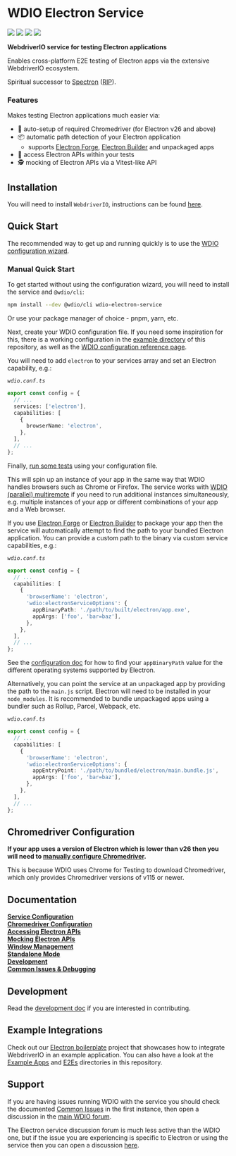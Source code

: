 # WDIO Electron Service

<a href="https://www.npmjs.com/package/wdio-electron-service" alt="NPM Version">
  <img src="https://img.shields.io/npm/v/wdio-electron-service" /></a>
<a href="https://www.npmjs.com/package/wdio-electron-service/v/lts" alt="NPM LTS Version">
  <img src="https://img.shields.io/npm/v/wdio-electron-service/lts" /></a>
<a href="https://www.npmjs.com/package/wdio-electron-service/v/next" alt="NPM Next Version">
  <img src="https://img.shields.io/npm/v/wdio-electron-service/next" /></a>
<a href="https://www.npmjs.com/package/wdio-electron-service" alt="NPM Downloads">
  <img src="https://img.shields.io/npm/dw/wdio-electron-service" /></a>

<br />

**WebdriverIO service for testing Electron applications**

Enables cross-platform E2E testing of Electron apps via the extensive WebdriverIO ecosystem.

Spiritual successor to [Spectron](https://github.com/electron-userland/spectron) ([RIP](https://github.com/electron-userland/spectron/issues/1045)).

### Features

Makes testing Electron applications much easier via:

- 🚗 auto-setup of required Chromedriver (for Electron v26 and above)
- 📦 automatic path detection of your Electron application
  - supports [Electron Forge](https://www.electronforge.io/), [Electron Builder](https://www.electron.build/) and unpackaged apps
- 🧩 access Electron APIs within your tests
- 🕵️ mocking of Electron APIs via a Vitest-like API

## Installation

You will need to install `WebdriverIO`, instructions can be found [here](https://webdriver.io/docs/gettingstarted).

## Quick Start

The recommended way to get up and running quickly is to use the [WDIO configuration wizard](https://webdriver.io/docs/gettingstarted#initiate-a-webdriverio-setup).

### Manual Quick Start

To get started without using the configuration wizard, you will need to install the service and `@wdio/cli`:

```bash
npm install --dev @wdio/cli wdio-electron-service
```

Or use your package manager of choice - pnpm, yarn, etc.

Next, create your WDIO configuration file. If you need some inspiration for this, there is a working configuration in the [example directory](./example/wdio.conf.ts) of this repository, as well as the [WDIO configuration reference page](https://webdriver.io/docs/configuration).

You will need to add `electron` to your services array and set an Electron capability, e.g.:

_`wdio.conf.ts`_

```ts
export const config = {
  // ...
  services: ['electron'],
  capabilities: [
    {
      browserName: 'electron',
    },
  ],
  // ...
};
```

Finally, [run some tests](https://webdriver.io/docs/gettingstarted#run-test) using your configuration file.

This will spin up an instance of your app in the same way that WDIO handles browsers such as Chrome or Firefox. The service works with [WDIO (parallel) multiremote](https://webdriver.io/docs/multiremote) if you need to run additional instances simultaneously, e.g. multiple instances of your app or different combinations of your app and a Web browser.

If you use [Electron Forge](https://www.electronforge.io/) or [Electron Builder](https://www.electron.build/) to package your app then the service will automatically attempt to find the path to your bundled Electron application. You can provide a custom path to the binary via custom service capabilities, e.g.:

_`wdio.conf.ts`_

```ts
export const config = {
  // ...
  capabilities: [
    {
      'browserName': 'electron',
      'wdio:electronServiceOptions': {
        appBinaryPath: './path/to/built/electron/app.exe',
        appArgs: ['foo', 'bar=baz'],
      },
    },
  ],
  // ...
};
```

See the [configuration doc](./docs/configuration/service-configuration.md#appbinarypath) for how to find your `appBinaryPath` value for the different operating systems supported by Electron.

Alternatively, you can point the service at an unpackaged app by providing the path to the `main.js` script. Electron will need to be installed in your `node_modules`. It is recommended to bundle unpackaged apps using a bundler such as Rollup, Parcel, Webpack, etc.

_`wdio.conf.ts`_

```ts
export const config = {
  // ...
  capabilities: [
    {
      'browserName': 'electron',
      'wdio:electronServiceOptions': {
        appEntryPoint: './path/to/bundled/electron/main.bundle.js',
        appArgs: ['foo', 'bar=baz'],
      },
    },
  ],
  // ...
};
```

## Chromedriver Configuration

**If your app uses a version of Electron which is lower than v26 then you will need to [manually configure Chromedriver](./docs/configuration/chromedriver-configuration.md#user-managed).**

This is because WDIO uses Chrome for Testing to download Chromedriver, which only provides Chromedriver versions of v115 or newer.

## Documentation

**[Service Configuration](./docs/configuration/service-configuration.md)** \
**[Chromedriver Configuration](./docs/configuration/chromedriver-configuration.md)** \
**[Accessing Electron APIs](./docs/electron-apis/accessing-apis.md)** \
**[Mocking Electron APIs](./docs/electron-apis/mocking-apis.md)** \
**[Window Management](./docs/window-management.md)** \
**[Standalone Mode](./docs/standalone-mode.md)** \
**[Development](./docs/development.md)** \
**[Common Issues & Debugging](./docs/common-issues-debugging.md)**

## Development

Read the [development doc](./docs/development.md) if you are interested in contributing.

## Example Integrations

Check out our [Electron boilerplate](https://github.com/webdriverio/electron-boilerplate) project that showcases how to integrate WebdriverIO in an example application. You can also have a look at the [Example Apps](./fixtures/e2e-apps/) and [E2Es](./e2e/) directories in this repository.

## Support

If you are having issues running WDIO with the service you should check the documented [Common Issues](./docs/common-issues.md) in the first instance, then open a discussion in the [main WDIO forum](https://github.com/webdriverio/webdriverio/discussions).

The Electron service discussion forum is much less active than the WDIO one, but if the issue you are experiencing is specific to Electron or using the service then you can open a discussion [here](https://github.com/webdriverio-community/wdio-electron-service/discussions).
